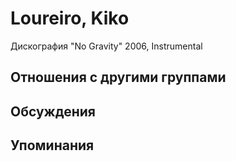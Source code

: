 # Loureiro, Kiko

Дискография
"No Gravity" 2006, Instrumental

## Отношения с другими группами


## Обсуждения


## Упоминания

